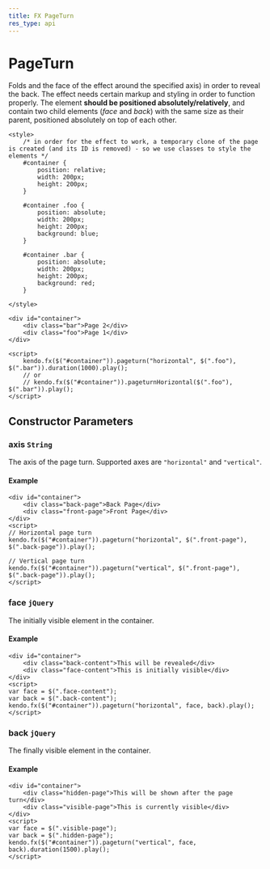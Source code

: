 ```yaml
---
title: FX PageTurn
res_type: api
---
```


# PageTurn

Folds and the face of the effect around the specified axis) in order to reveal the back.  The effect needs certain markup and styling in order to function properly.
The element **should be positioned absolutely/relatively**, and contain two child elements (*face* and *back*) with the same size as their parent, positioned absolutely on top of each other.

    <style>
        /* in order for the effect to work, a temporary clone of the page is created (and its ID is removed) - so we use classes to style the elements */
        #container {
            position: relative;
            width: 200px;
            height: 200px;
        }

        #container .foo {
            position: absolute;
            width: 200px;
            height: 200px;
            background: blue;
        }

        #container .bar {
            position: absolute;
            width: 200px;
            height: 200px;
            background: red;
        }

    </style>

    <div id="container">
        <div class="bar">Page 2</div>
        <div class="foo">Page 1</div>
    </div>

    <script>
        kendo.fx($("#container")).pageturn("horizontal", $(".foo"), $(".bar")).duration(1000).play();
        // or
        // kendo.fx($("#container")).pageturnHorizontal($(".foo"), $(".bar")).play();
    </script>

## Constructor Parameters

### axis `String`

The axis of the page turn. Supported axes are `"horizontal"` and `"vertical"`.

#### Example

    <div id="container">
        <div class="back-page">Back Page</div>
        <div class="front-page">Front Page</div>
    </div>
    <script>
    // Horizontal page turn
    kendo.fx($("#container")).pageturn("horizontal", $(".front-page"), $(".back-page")).play();
    
    // Vertical page turn
    kendo.fx($("#container")).pageturn("vertical", $(".front-page"), $(".back-page")).play();
    </script>

### face `jQuery`

The initially visible element in the container.

#### Example

    <div id="container">
        <div class="back-content">This will be revealed</div>
        <div class="face-content">This is initially visible</div>
    </div>
    <script>
    var face = $(".face-content");
    var back = $(".back-content");
    kendo.fx($("#container")).pageturn("horizontal", face, back).play();
    </script>

### back `jQuery`

The finally visible element in the container.

#### Example

    <div id="container">
        <div class="hidden-page">This will be shown after the page turn</div>
        <div class="visible-page">This is currently visible</div>
    </div>
    <script>
    var face = $(".visible-page");
    var back = $(".hidden-page");
    kendo.fx($("#container")).pageturn("vertical", face, back).duration(1500).play();
    </script>

